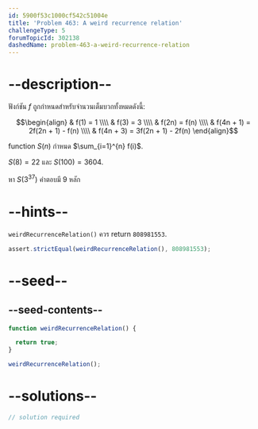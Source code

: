 ```yaml
---
id: 5900f53c1000cf542c51004e
title: 'Problem 463: A weird recurrence relation'
challengeType: 5
forumTopicId: 302138
dashedName: problem-463-a-weird-recurrence-relation
---
```


# --description--

ฟังก์ชัน $f$ ถูกกำหนดสำหรับจำนวนเต็มบวกทั้งหมดดังนี้:

$$\begin{align}
  & f(1) = 1 \\\\
  & f(3) = 3 \\\\
  & f(2n) = f(n) \\\\
  & f(4n + 1) = 2f(2n + 1) - f(n) \\\\
  & f(4n + 3) = 3f(2n + 1) - 2f(n)
\end{align}$$

function $S(n)$ กำหนด $\sum_{i=1}^{n} f(i)$.

$S(8) = 22$ และ $S(100) = 3604$.

หา $S(3^{37})$ คำตอบมี 9 หลัก

# --hints--

`weirdRecurrenceRelation()` ควร return `808981553`.

```js
assert.strictEqual(weirdRecurrenceRelation(), 808981553);
```

# --seed--

## --seed-contents--

```js
function weirdRecurrenceRelation() {

  return true;
}

weirdRecurrenceRelation();
```

# --solutions--

```js
// solution required
```
